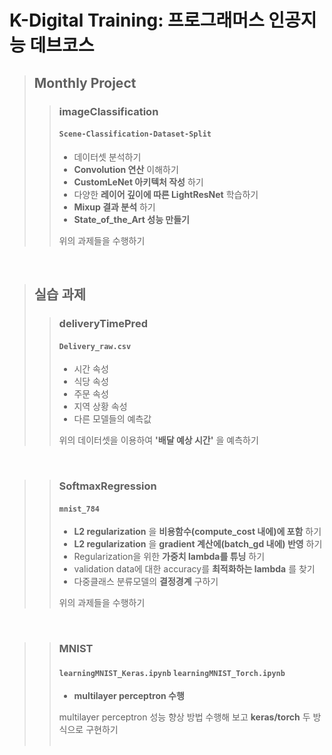 # K-Digital Training: 프로그래머스 인공지능 데브코스
> ## Monthly Project
> > ### imageClassification
> > #### `Scene-Classification-Dataset-Split`
> > * 데이터셋 분석하기
> > * **Convolution 연산** 이해하기 
> > * **CustomLeNet 아키텍처 작성** 하기
> > * 다양한 **레이어 깊이에 따른 LightResNet** 학습하기
> > * **Mixup 결과 분석** 하기
> > * **State_of_the_Art 성능 만들기**
> > 
> > 위의 과제들을 수행하기  
  
   <br/>
  
 
> ## 실습 과제
> > ### deliveryTimePred
> > #### `Delivery_raw.csv`
> > * 시간 속성
> > * 식당 속성
> > * 주문 속성
> > * 지역 상황 속성
> > * 다른 모델들의 예측값
> >
> > 위의 데이터셋을 이용하여 **'배달 예상 시간'** 을 예측하기

  <br/>

> > ### SoftmaxRegression
> > #### `mnist_784`
> > * **L2 regularization** 을 **비용함수(compute_cost 내에)에 포함** 하기
> > * **L2 regularization** 을 **gradient 계산에(batch_gd 내에) 반영** 하기
> > * Regularization을 위한 **가중치 lambda를 튜닝** 하기
> > * validation data에 대한 accuracy를 **최적화하는 lambda** 를 찾기
> > * 다중클래스 분류모델의 **결정경계** 구하기
> > 
> > 위의 과제들을 수행하기

  <br/>

> > ### MNIST
> > #### `learningMNIST_Keras.ipynb` `learningMNIST_Torch.ipynb`
> > * **multilayer perceptron 수행**
> > 
> > multilayer perceptron 성능 향상 방법 수행해 보고 **keras/torch** 두 방식으로 구현하기
  <br/><br/>
